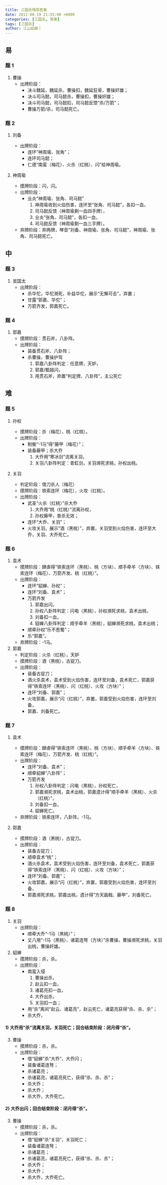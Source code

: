 ```yaml
---
title: 三国杀残局答案
date: 2012-08-19 21:55:00 +0800
categories: [三国杀, 答案]
tags: [三国杀]
author: 江山如画丨
---
```


## 易

### 题 1

1. 曹操
   - 出牌阶段：
     - 决斗魏延，魏延杀，曹操扣，魏延狂骨，曹操奸雄；
     - 决斗司马懿，司马懿杀，曹操扣，曹操奸雄；
     - 决斗司马懿，司马懿扣，司马懿反馈“杀/万箭”；
     - 曹操万箭/杀，司马懿死亡。

### 题 2

1. 刘备
   - 出牌阶段：
     - 连环“神周瑜、张角”；
     - 连环司马懿；
     - 仁德“南蛮（梅花）、火杀（红桃）、闪”给神周瑜。

2. 神周瑜
   - 摸牌阶段：闪，闪。
   - 出牌阶段：
     - 业炎“神周瑜、张角、司马懿”
       1. 神周瑜收到火焰伤害，连环至“张角、司马懿”，各扣一血，
       2. 司马懿反馈（神周瑜剩一血四手牌），
       3. 业炎“张角、司马懿”，各扣一血，
       4. 司马懿反馈（神周瑜剩一血三手牌）。
   - 弃牌阶段：弃两牌，琴音“刘备、神周瑜、张角、司马懿”，神周瑜、张角、司马懿死亡。

## 中

### 题 3

1. 吴国太
   - 出牌阶段：
     - 杀华佗，华佗濒死，补益华佗，展示“无懈可击”，弃置；
     - 甘露“郭嘉、华佗”；
     - 万箭齐发，郭嘉死亡。

### 题 4

1. 郭嘉
   - 摸牌阶段：贯石斧，八卦阵。
   - 出牌阶段：
     - 装备贯石斧、八卦阵；
     - 杀曹操，曹操护驾
       1. 郭嘉八卦阵判定：任意牌，天妒，
       2. 郭嘉/甄姬闪，
       3. 用贯石斧，弃置“判定牌、八卦阵”，主公死亡

## 难

### 题 5

1. 孙权
   - 摸牌阶段：杀（梅花），桃（红桃）。
   - 出牌阶段：
     - 制衡“-1马”得“藤甲（梅花）”；
     - 装备藤甲；杀大乔
       1. 大乔用“寒冰剑”流离关羽，
       2. 关羽八卦阵判定：青釭剑，关羽濒死求桃，孙权出桃。

2. 关羽
   - 判定阶段：借刀杀人（梅花）
   - 摸牌阶段：铁索连环（梅花），火攻（红桃）。
   - 出牌阶段：
     - 武圣“火杀（红桃）”杀大乔
       1. 大乔用“桃（红桃）”流离孙权，
       2. 孙权藤甲，普杀无效；
     - 连环“大乔、关羽”；
     - 火攻关羽，展示“酒（黑桃）”，弃置，关羽受到火焰伤害，连环至大乔，关羽、大乔死亡。

### 题 6

1. 袁术
   - 摸牌阶段：肆虐得“铁索连环（黑桃）、桃（方块）、顺手牵羊（方块）、铁索连环（梅花）、万箭齐发、桃（红桃）”。
   - 出牌阶段：
     - 连环“貂蝉、孙权”；
     - 连环“刘备、袁术”；
     - 万箭齐发
       1. 郭嘉出闪，
       2. 孙权八卦阵判定：闪电（黑桃），孙权濒死求桃，袁术出桃，
       3. 刘备扣一血，
       4. 貂蝉八卦阵判定：顺手牵羊（黑桃），貂蝉濒死求桃，袁术出桃；
     - 顺牵孙权“乐不思蜀”；
     - 乐“郭嘉”。
   - 弃牌阶段：-1马。
2. 郭嘉
   - 判定阶段：火杀（红桃），天妒
   - 摸牌阶段：酒（黑桃），古锭刀。
   - 出牌阶段：
     - 装备古锭刀；
     - 酒火杀袁术，袁术受到火焰伤害，连环至刘备，袁术死亡，郭嘉获得“铁索连环（黑桃）、闪（红桃）、火攻（方块）”；
     - 连环“刘备、郭嘉”；
     - 火攻郭嘉，展示“闪（红桃）”，弃置，郭嘉受到火焰伤害，连环至刘备，
     - 郭嘉、刘备死亡。

### 题 7

1. 袁术
   - 摸牌阶段：肆虐得“铁索连环（黑桃）、桃（方块）、顺手牵羊（方块）、铁索连环（梅花）、万箭齐发、桃（红桃）”。
   - 出牌阶段：
     - 连环“刘备、袁术”；
     - 顺牵貂蝉“八卦阵”；
     - 万箭齐发
       1. 孙权八卦阵判定：闪电（黑桃），孙权死亡，
       2. 郭嘉濒死求桃，袁术出桃，郭嘉遗计得“顺手牵羊（黑桃）、火杀（红桃）”，
       3. 刘备扣一血，
       4. 貂蝉死亡。
   - 弃牌阶段：铁索连环，八卦阵，-1马。

2. 郭嘉
   - 摸牌阶段：酒（黑桃），古锭刀。
   - 出牌阶段：
     - 装备古锭刀；
     - 顺牵袁术“桃”；
     - 酒火杀袁术，袁术受到火焰伤害，连环至刘备，袁术死亡，郭嘉获得“铁索连环（黑桃）、闪（红桃）、火攻（方块）”；
     - 连环“刘备、郭嘉”；
     - 火攻郭嘉，展示“闪（红桃）”，弃置，郭嘉受到火焰伤害，连环至刘备，
     - 郭嘉濒死求桃，郭嘉出桃，遗计得“方天画戟、藤甲”，刘备死亡。

### 题 8

1. 关羽
   - 出牌阶段：
     - 顺牵大乔“-1马（黑桃）”；
     - 丈八用“-1马（黑桃）、诸葛连弩（方块）”杀曹操，曹操濒死求桃，关羽出桃，曹操奸雄。
2. 貂蝉
   - 摸牌阶段：杀，杀。
   - 出牌阶段：
     - 南蛮入侵
       1. 曹操出杀，
       2. 赵云扣一血，
       3. 诸葛亮扣一血，
       4. 大乔出杀，
       5. 关羽扣一血；
     - 用“杀”离间“赵云、诸葛亮”，赵云死亡，诸葛亮获得“杀、杀、杀”；
     - 杀大乔，

#### 1) 大乔用“杀”流离关羽，关羽死亡；回合结束阶段：闭月得“杀”。

3. 曹操
   - 摸牌阶段：杀，杀。
   - 出牌阶段：
     - 借“貂蝉”杀“大乔”，大乔闪；
     - 装备诸葛连弩；
     - 杀诸葛亮；
     - 杀诸葛亮，诸葛亮死亡，获得“杀、杀、杀”；
     - 杀大乔；
     - 杀大乔；
     - 杀大乔，大乔死亡。

#### 2) 大乔出闪；回合结束阶段：闭月得“杀”。

3. 曹操
   - 摸牌阶段：杀，杀。
   - 出牌阶段：
     - 借“貂蝉”杀“关羽”，关羽死亡；
     - 装备诸葛连弩；
     - 杀诸葛亮；
     - 杀诸葛亮，诸葛亮死亡，获得“杀、杀、杀”；
     - 杀大乔；
     - 杀大乔；
     - 杀大乔，大乔死亡。